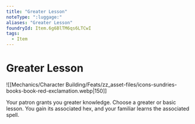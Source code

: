 ```yaml
---
title: "Greater Lesson"
noteType: ":luggage:"
aliases: "Greater Lesson"
foundryId: Item.6g6BlTM6qs6LTCwI
tags:
  - Item
---
```


# Greater Lesson
![[Mechanics/Character Building/Feats/zz_asset-files/icons-sundries-books-book-red-exclamation.webp|150]]

Your patron grants you greater knowledge. Choose a greater or basic lesson. You gain its associated hex, and your familiar learns the associated spell.
